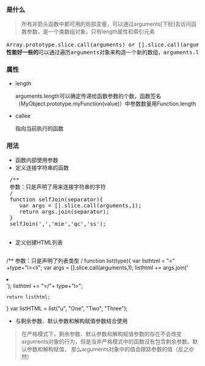 ### 是什么

> 所有非箭头函数中都可用的局部变量，可以通过arguments[下标]去访问函数参数，是一个类数组对象，只有length属性和索引元素

<pre>
Array.prototype.slice.call(arguments) or [].slice.call(arguments) or Array.from(arguments) or [...arguments]将arguments对象转为真正的数组
<b>性能好一些的</b>可以通过遍历arguments对象来构造一个新的数组，arguments.length === 1 ? [arguments[0]] : Array.call(null,arguments)
</pre>

### 属性

- length
  
  arguments.length可以确定传递给函数参数的个数，函数签名（MyObject.prototype.myFunction(value)）中参数数量用Function.length
  
- callee
  
  指向当前执行的函数

### 用法
 
 - 函数内部使用参数
 - 定义连接字符串的函数
 
 <pre>
 /**
 参数：只是声明了用来连接字符串的字符
 /
 function selfJoin(separator){
    var args = [].slice.call(arguments,1);
    return args.join(separator);
 }
 selfJoin(',','mie','qc','ss');
 </pre>

- 定义创建HTML列表
  <pre>
 /**
 参数：只是声明了列表类型
 /
 function list(type){
    var listhtml = "<" +type+"l><li";
    var args = [].slice.call(arguments,1);
    listhtml += args.join('<li></li>');
    listhtml += "</li></"+ type+"l>";
    
    return listhtml;
 }
 var listHTML = list("u", "One", "Two", "Three");
 </pre>
 
 - 与剩余参数、默认参数和解构赋值参数结合使用
 
 > 在严格模式下，剩余参数、默认参数和解构赋值参数的存在不会改变 arguments对象的行为，但是当非严格模式中的函数没有包含剩余参数、默认参数和解构赋值，
 那么arguments对象中的值会跟踪参数的值（反之亦然）
